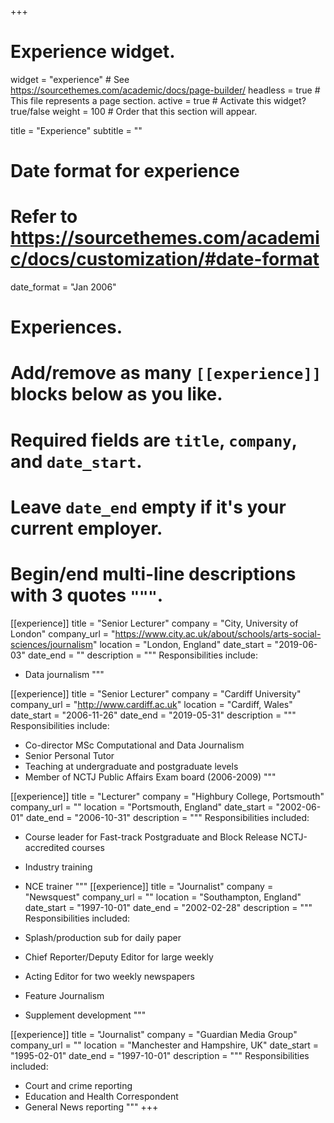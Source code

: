 +++
# Experience widget.
widget = "experience"  # See https://sourcethemes.com/academic/docs/page-builder/
headless = true  # This file represents a page section.
active = true  # Activate this widget? true/false
weight = 100  # Order that this section will appear.

title = "Experience"
subtitle = ""

# Date format for experience
#   Refer to https://sourcethemes.com/academic/docs/customization/#date-format
date_format = "Jan 2006"

# Experiences.
#   Add/remove as many `[[experience]]` blocks below as you like.
#   Required fields are `title`, `company`, and `date_start`.
#   Leave `date_end` empty if it's your current employer.
#   Begin/end multi-line descriptions with 3 quotes `"""`.
[[experience]]
  title = "Senior Lecturer"
  company = "City, University of London"
  company_url = "https://www.city.ac.uk/about/schools/arts-social-sciences/journalism"
  location = "London, England"
  date_start = "2019-06-03"
  date_end = ""
  description = """
  Responsibilities include:

  * Data journalism
  """

[[experience]]
  title = "Senior Lecturer"
  company = "Cardiff University"
  company_url = "http://www.cardiff.ac.uk"
  location = "Cardiff, Wales"
  date_start = "2006-11-26"
  date_end = "2019-05-31"
  description = """
  Responsibilities include:

  * Co-director MSc Computational and Data Journalism
  * Senior Personal Tutor
  * Teaching at undergraduate and postgraduate levels
  * Member of NCTJ Public Affairs Exam board (2006-2009)
  """

[[experience]]
  title = "Lecturer"
  company = "Highbury College, Portsmouth"
  company_url = ""
  location = "Portsmouth, England"
  date_start = "2002-06-01"
  date_end = "2006-10-31"
  description = """
  Responsibilities included:

  * Course leader for Fast-track Postgraduate and Block Release NCTJ-accredited courses
  * Industry training
  * NCE trainer
  """
[[experience]]
  title = "Journalist"
  company = "Newsquest"
  company_url = ""
  location = "Southampton, England"
  date_start = "1997-10-01"
  date_end = "2002-02-28"
  description = """
  Responsibilities included:

  * Splash/production sub for daily paper
  * Chief Reporter/Deputy Editor for large weekly
  * Acting Editor for two weekly newspapers
  * Feature Journalism
  * Supplement development
  """

[[experience]]
  title = "Journalist"
  company = "Guardian Media Group"
  company_url = ""
  location = "Manchester and Hampshire, UK"
  date_start = "1995-02-01"
  date_end = "1997-10-01"
  description = """
  Responsibilities included:

  * Court and crime reporting
  * Education and Health Correspondent
  * General News reporting
  """
+++
